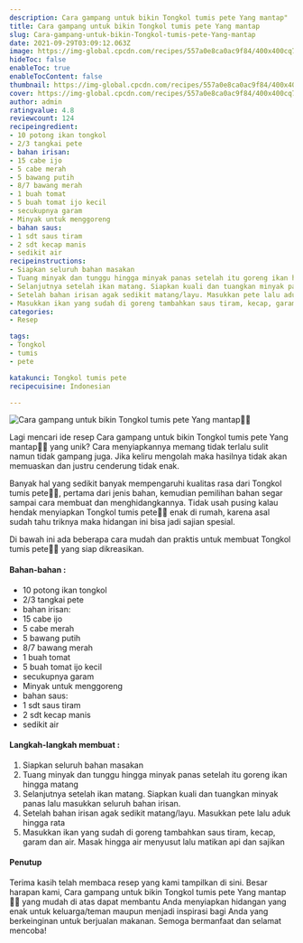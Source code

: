 ```yaml
---
description: Cara gampang untuk bikin Tongkol tumis pete Yang mantap"
title: Cara gampang untuk bikin Tongkol tumis pete Yang mantap
slug: Cara-gampang-untuk-bikin-Tongkol-tumis-pete-Yang-mantap
date: 2021-09-29T03:09:12.063Z
image: https://img-global.cpcdn.com/recipes/557a0e8ca0ac9f84/400x400cq70/photo.jpg
hideToc: false
enableToc: true
enableTocContent: false
thumbnail: https://img-global.cpcdn.com/recipes/557a0e8ca0ac9f84/400x400cq70/photo.jpg
cover: https://img-global.cpcdn.com/recipes/557a0e8ca0ac9f84/400x400cq70/photo.jpg
author: admin
ratingvalue: 4.8
reviewcount: 124
recipeingredient:
- 10 potong ikan tongkol
- 2/3 tangkai pete
- bahan irisan:
- 15 cabe ijo
- 5 cabe merah
- 5 bawang putih
- 8/7 bawang merah
- 1 buah tomat
- 5 buah tomat ijo kecil
- secukupnya garam
- Minyak untuk menggoreng
- bahan saus:
- 1 sdt saus tiram
- 2 sdt kecap manis
- sedikit air
recipeinstructions:
- Siapkan seluruh bahan masakan
- Tuang minyak dan tunggu hingga minyak panas setelah itu goreng ikan hingga matang
- Selanjutnya setelah ikan matang. Siapkan kuali dan tuangkan minyak panas lalu masukkan seluruh bahan irisan.
- Setelah bahan irisan agak sedikit matang/layu. Masukkan pete lalu aduk hingga rata
- Masukkan ikan yang sudah di goreng tambahkan saus tiram, kecap, garam dan air. Masak hingga air menyusut lalu matikan api dan sajikan
categories:
- Resep

tags:
- Tongkol
- tumis
- pete

katakunci: Tongkol tumis pete
recipecuisine: Indonesian

---
```


![Cara gampang untuk bikin Tongkol tumis pete Yang mantap👩‍🍳](https://img-global.cpcdn.com/recipes/557a0e8ca0ac9f84/400x400cq70/photo.jpg)

Lagi mencari ide resep Cara gampang untuk bikin Tongkol tumis pete Yang mantap👩‍🍳 yang unik? Cara menyiapkannya memang tidak terlalu sulit namun tidak gampang juga. Jika keliru mengolah maka hasilnya tidak akan memuaskan dan justru cenderung tidak enak.

Banyak hal yang sedikit banyak mempengaruhi kualitas rasa dari Tongkol tumis pete👩‍🍳, pertama dari jenis bahan, kemudian pemilihan bahan segar sampai cara membuat dan menghidangkannya. Tidak usah pusing kalau hendak menyiapkan Tongkol tumis pete👩‍🍳 enak di rumah, karena asal sudah tahu triknya maka hidangan ini bisa jadi sajian spesial.

Di bawah ini ada beberapa cara mudah dan praktis untuk membuat Tongkol tumis pete👩‍🍳 yang siap dikreasikan.

<!--inarticleads1-->

#### Bahan-bahan :

- 10 potong ikan tongkol
- 2/3 tangkai pete
- bahan irisan:
- 15 cabe ijo
- 5 cabe merah
- 5 bawang putih
- 8/7 bawang merah
- 1 buah tomat
- 5 buah tomat ijo kecil
- secukupnya garam
- Minyak untuk menggoreng
- bahan saus:
- 1 sdt saus tiram
- 2 sdt kecap manis
- sedikit air

<!--inarticleads2-->

#### Langkah-langkah membuat :

1. Siapkan seluruh bahan masakan
1. Tuang minyak dan tunggu hingga minyak panas setelah itu goreng ikan hingga matang
1. Selanjutnya setelah ikan matang. Siapkan kuali dan tuangkan minyak panas lalu masukkan seluruh bahan irisan.
1. Setelah bahan irisan agak sedikit matang/layu. Masukkan pete lalu aduk hingga rata
1. Masukkan ikan yang sudah di goreng tambahkan saus tiram, kecap, garam dan air. Masak hingga air menyusut lalu matikan api dan sajikan

#### Penutup

Terima kasih telah membaca resep yang kami tampilkan di sini. Besar harapan kami, Cara gampang untuk bikin Tongkol tumis pete Yang mantap👩‍🍳 yang mudah di atas dapat membantu Anda menyiapkan hidangan yang enak untuk keluarga/teman maupun menjadi inspirasi bagi Anda yang berkeinginan untuk berjualan makanan. Semoga bermanfaat dan selamat mencoba!